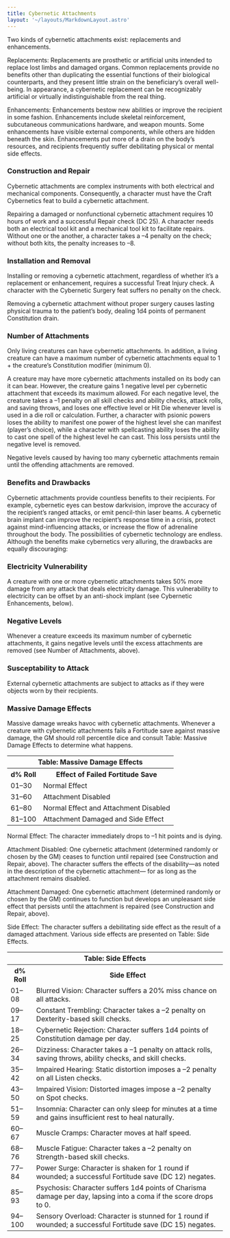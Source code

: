```yaml
---
title: Cybernetic Attachments
layout: '~/layouts/MarkdownLayout.astro'
---
```

Two kinds of cybernetic attachments exist: replacements and enhancements.

Replacements: Replacements are prosthetic or artificial units intended to
replace lost limbs and damaged organs. Common replacements provide no benefits
other than duplicating the essential functions of their biological
counterparts, and they present little strain on the beneficiary’s overall
well-being. In appearance, a cybernetic replacement can be recognizably
artificial or virtually indistinguishable from the real thing.

Enhancements: Enhancements bestow new abilities or improve the recipient in
some fashion. Enhancements include skeletal reinforcement, subcutaneous
communications hardware, and weapon mounts. Some enhancements have visible
external components, while others are hidden beneath the skin. Enhancements
put more of a drain on the body’s resources, and recipients frequently suffer
debilitating physical or mental side effects.

### Construction and Repair

Cybernetic attachments are complex instruments with both electrical and
mechanical components. Consequently, a character must have the Craft
Cybernetics feat to build a cybernetic attachment.

Repairing a damaged or nonfunctional cybernetic attachment requires 10 hours
of work and a successful Repair check (DC 25). A character needs both an
electrical tool kit and a mechanical tool kit to facilitate repairs. Without
one or the another, a character takes a –4 penalty on the check; without both
kits, the penalty increases to –8.

### Installation and Removal

Installing or removing a cybernetic attachment, regardless of whether it’s a
replacement or enhancement, requires a successful Treat Injury check. A
character with the Cybernetic Surgery feat suffers no penalty on the check.

Removing a cybernetic attachment without proper surgery causes lasting
physical trauma to the patient’s body, dealing 1d4 points of permanent
Constitution drain.

### Number of Attachments

Only living creatures can have cybernetic attachments. In addition, a living
creature can have a maximum number of cybernetic attachments equal to 1 + the
creature’s Constitution modifier (minimum 0).

A creature may have more cybernetic attachments installed on its body can it
can bear. However, the creature gains 1 negative level per cybernetic
attachment that exceeds its maximum allowed. For each negative level, the
creature takes a –1 penalty on all skill checks and ability checks, attack
rolls, and saving throws, and loses one effective level or Hit Die whenever
level is used in a die roll or calculation. Further, a character with psionic
powers loses the ability to manifest one power of the highest level she can
manifest (player’s choice), while a character with spellcasting ability loses
the ability to cast one spell of the highest level he can cast. This loss
persists until the negative level is removed.

Negative levels caused by having too many cybernetic attachments remain until
the offending attachments are removed.

### Benefits and Drawbacks

Cybernetic attachments provide countless benefits to their recipients. For
example, cybernetic eyes can bestow darkvision, improve the accuracy of the
recipient’s ranged attacks, or emit pencil-thin laser beams. A cybernetic
brain implant can improve the recipient’s response time in a crisis, protect
against mind-influencing attacks, or increase the flow of adrenaline
throughout the body. The possibilities of cybernetic technology are endless.
Although the benefits make cybernetics very alluring, the drawbacks are
equally discouraging:

### Electricity Vulnerability

A creature with one or more cybernetic attachments takes 50% more damage from
any attack that deals electricity damage. This vulnerability to electricity
can be offset by an anti-shock implant (see Cybernetic Enhancements, below).

### Negative Levels

Whenever a creature exceeds its maximum number of cybernetic attachments, it
gains negative levels until the excess attachments are removed (see Number of
Attachments, above).

### Susceptability to Attack

External cybernetic attachments are subject to attacks as if they were objects
worn by their recipients.

### Massive Damage Effects

Massive damage wreaks havoc with cybernetic attachments. Whenever a creature
with cybernetic attachments fails a Fortitude save against massive damage, the
GM should roll percentile dice and consult Table: Massive Damage Effects to
determine what happens.


<table> <tr><th colspan="2">Table: Massive Damage Effects</th></tr> <tr><th>d% Roll</th><th>Effect of Failed Fortitude Save</th></tr> <tr><td>01–30</td><td>Normal Effect</td></tr> <tr class="shaded"><td>31–60</td><td>Attachment Disabled</td></tr> <tr><td>61–80</td><td>Normal Effect and Attachment Disabled</td></tr> <tr class="shaded"><td>81–100</td><td>Attachment Damaged and Side Effect</td></tr> </table>



Normal Effect: The character immediately drops to –1 hit points and is dying.

Attachment Disabled: One cybernetic attachment (determined randomly or chosen
by the GM) ceases to function until repaired (see Construction and Repair,
above). The character suffers the effects of the disability—as noted in the
description of the cybernetic attachment— for as long as the attachment
remains disabled.

Attachment Damaged: One cybernetic attachment (determined randomly or chosen
by the GM) continues to function but develops an unpleasant side effect that
persists until the attachment is repaired (see Construction and Repair,
above).

Side Effect: The character suffers a debilitating side effect as the result of
a damaged attachment. Various side effects are presented on Table: Side
Effects.


<table> <tr><th colspan="2">Table: Side Effects</th></tr> <tr><th>d% Roll</th><th>Side Effect</th></tr> <tr><td>01–08</td><td>Blurred Vision: Character suffers a 20% miss chance on all attacks.</td></tr> <tr class="shaded"><td>09–17</td><td>Constant Trembling: Character takes a –2 penalty on Dexterity-based skill checks.</td></tr> <tr><td>18–25</td><td>Cybernetic Rejection: Character suffers 1d4 points of Constitution damage per day.</td></tr> <tr class="shaded"><td>26–34</td><td>Dizziness: Character takes a –1 penalty on attack rolls, saving throws, ability checks, and skill checks.</td></tr> <tr><td>35–42</td><td>Impaired Hearing: Static distortion imposes a –2 penalty on all Listen checks.</td></tr> <tr class="shaded"><td>43–50</td><td>Impaired Vision: Distorted images impose a –2 penalty on Spot checks.</td></tr> <tr><td>51–59</td><td>Insomnia: Character can only sleep for minutes at a time and gains insufficient rest to heal naturally.</td></tr> <tr class="shaded"><td>60–67</td><td>Muscle Cramps: Character moves at half speed.</td></tr> <tr><td>68–76</td><td>Muscle Fatigue: Character takes a –2 penalty on Strength-based skill checks.</td></tr> <tr class="shaded"><td>77–84</td><td>Power Surge: Character is shaken for 1 round if wounded; a successful Fortitude save (DC 12) negates.</td></tr> <tr><td>85–93</td><td>Psychosis: Character suffers 1d4 points of Charisma damage per day, lapsing into a coma if the score drops to 0.</td></tr> <tr class="shaded"><td>94–100</td><td>Sensory Overload: Character is stunned for 1 round if wounded; a successful Fortitude save (DC 15) negates.</td></tr> </table>



